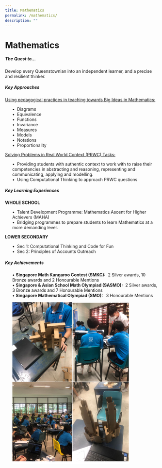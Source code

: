 ```yaml
---
title: Mathematics
permalink: /mathematics/
description: ""
---
```

Mathematics
===========




##### **The Quest to...**
Develop every Queenstownian into an independent learner, and a precise and resilient thinker.

##### **Key Approaches**

<u>Using pedagogical practices in teaching towards Big Ideas in Mathematics:</u>
<ul>
•	&nbsp;Diagrams<br>
•&nbsp;	Equivalence<br>
•&nbsp;	Functions <br>
•	&nbsp;Invariance<br>
•&nbsp;	Measures<br>
•	&nbsp;Models<br>
•&nbsp;	Notations <br>
•	&nbsp;Proportionality<br>
</ul>
<u>Solving Problems in Real World Context (PRWC) Tasks: </u>
<ul>
•&nbsp;	Providing students with authentic context to work with to raise their competencies in abstracting and reasoning, representing and communicating, applying and modelling.<br>
•&nbsp;	Using Computational Thinking to approach PRWC questions
</ul>
	
##### **Key Learning Experiences**	
	
**WHOLE SCHOOL**
<ul>
•	&nbsp;Talent Development Programme: Mathematics Ascent for Higher Achievers (MAHA) <br>
•	&nbsp;Bridging programmes to prepare students to learn Mathematics at a more demanding level.
</ul>

**LOWER SECONDARY**
<ul>
•	&nbsp;Sec 1: Computational Thinking and Code for Fun <br>
•	&nbsp;Sec 2: Principles of Accounts Outreach 
</ul>

##### **Key Achievements**
<ul>

•	**Singapore Math Kangaroo Contest (SMKC):**  &nbsp;2 Silver awards, 10 Bronze awards and 2 Honourable Mentions<br>
•	**Singapore &amp; Asian School Math Olympiad (SASMO):** &nbsp;2 Silver awards, 3 Bronze awards and 7 Honourable Mentions<br>
•	**Singapore Mathematical Olympiad (SMO): &nbsp;** 3 Honourable Mentions



<img src="/images/Departments/maths205.png" style="width:80%"></ul>